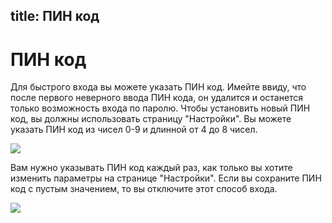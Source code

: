 title: ПИН код
---

# ПИН код

Для быстрого входа вы можете указать ПИН код. Имейте ввиду, что после первого неверного ввода ПИН кода, он удалится и останется только возможность входа по паролю. Чтобы установить новый ПИН код, вы должны использовать страницу "Настройки". Вы можете указать ПИН код из чисел 0-9 и длинной от 4 до 8 чисел.

<img src="/images/misc/pin_code.png">

Вам нужно указывать ПИН код каждый раз, как только вы хотите изменить параметры на странице "Настройки". Если вы сохраните ПИН код с пустым значением, то вы отключите этот способ входа.

<img src="/images/misc/pin_code_popup.png">
